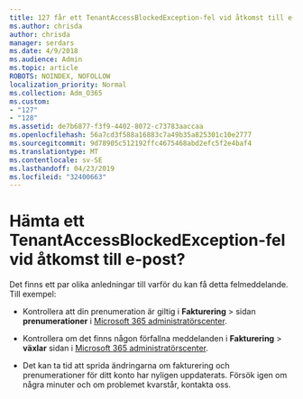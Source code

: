 ```yaml
---
title: 127 får ett TenantAccessBlockedException-fel vid åtkomst till e-post?
ms.author: chrisda
author: chrisda
manager: serdars
ms.date: 4/9/2018
ms.audience: Admin
ms.topic: article
ROBOTS: NOINDEX, NOFOLLOW
localization_priority: Normal
ms.collection: Adm_O365
ms.custom:
- "127"
- "128"
ms.assetid: de7b6877-f3f9-4402-8072-c73783aaccaa
ms.openlocfilehash: 56a7cd3f588a16883c7a49b35a825301c10e2777
ms.sourcegitcommit: 9d78905c512192ffc4675468abd2efc5f2e4baf4
ms.translationtype: MT
ms.contentlocale: sv-SE
ms.lasthandoff: 04/23/2019
ms.locfileid: "32400663"
---
```

# <a name="getting-a-tenantaccessblockedexception-error-when-accessing-email"></a>Hämta ett TenantAccessBlockedException-fel vid åtkomst till e-post?

Det finns ett par olika anledningar till varför du kan få detta felmeddelande. Till exempel:

- Kontrollera att din prenumeration är giltig i **Fakturering** \> sidan **prenumerationer** i [Microsoft 365 administratörscenter](https://portal.office.com/adminportal/home#/subscriptions).

- Kontrollera om det finns någon förfallna meddelanden i **Fakturering** \> **växlar** sidan i [Microsoft 365 administratörscenter](https://portal.office.com/adminportal/home#/billoverview).

- Det kan ta tid att sprida ändringarna om fakturering och prenumerationer för ditt konto har nyligen uppdaterats. Försök igen om några minuter och om problemet kvarstår, kontakta oss.
